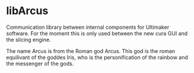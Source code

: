 libArcus
========

Communication library between internal components for Ultimaker software. For the moment this is only used between the new cura GUI and the slicing engine. 

The name Arcus is from the Roman god Arcus. This god is the roman equilivant of the goddes Iris, who is the personification of the rainbow and the messenger of the gods. 
